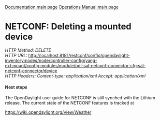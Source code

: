 [Documentation main page](https://frinxio.github.io/Frinx-docs/)
[Operations Manual main page](https://frinxio.github.io/Frinx-docs/FRINX_ODL_Distribution/Beryllium/operations_manual.html)
# NETCONF: Deleting a mounted device

*HTTP Method: DELETE*  
*HTTP URL:* <http://localhost:8181/restconf/config/opendaylight-inventory:nodes/node/controller-config/yang-ext:mount/config:modules/module/odl-sal-netconf-connector-cfg:sal-netconf-connector/device>  
*HTTP Headers:* *Content-type: application/xml* *Accept: application/xml*

#### Next steps

The OpenDaylight user guide for NETCONF is still synched with the Lithium release. The current state of the NETCONF features is tracked at

<https://wiki.opendaylight.org/view/Weather>
